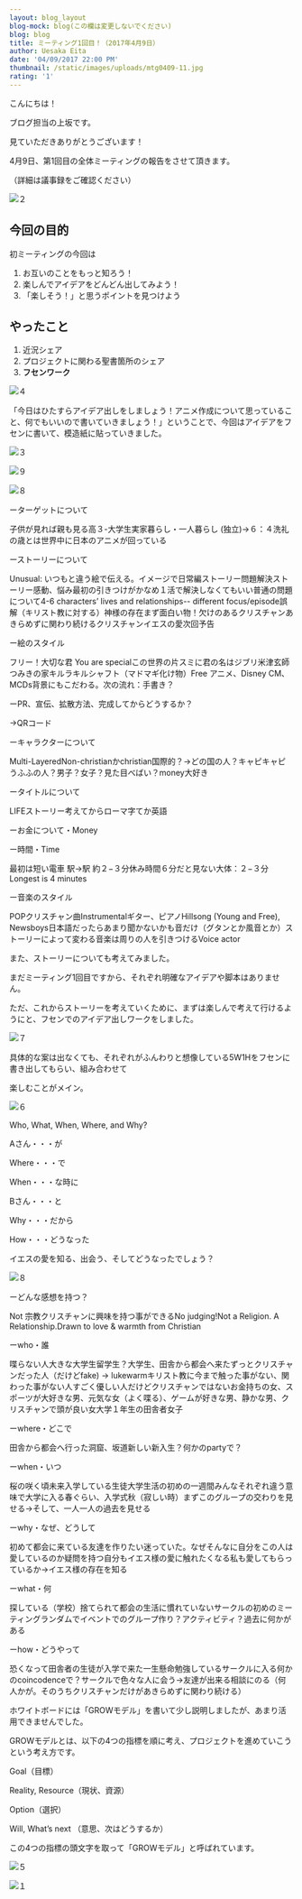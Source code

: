 ```yaml
---
layout: blog_layout
blog-mock: blog(この欄は変更しないでください)
blog: blog
title: ミーティング1回目！（2017年4月9日）
author: Uesaka Eita
date: '04/09/2017 22:00 PM'
thumbnail: /static/images/uploads/mtg0409-11.jpg
rating: '1'
---
```

こんにちは！

ブログ担当の上坂です。

見ていただきありがとうございます！

4月9日、第1回目の全体ミーティングの報告をさせて頂きます。



（詳細は議事録をご確認ください）

![２](/static/images/uploads/mtg0409-2.jpg)

## 今回の目的

初ミーティングの今回は

1. お互いのことをもっと知ろう！
2. 楽しんでアイデアをどんどん出してみよう！
3. 「楽しそう！」と思うポイントを見つけよう

## やったこと

1. 近況シェア
2. プロジェクトに関わる聖書箇所のシェア
3. **フセンワーク**

![４](/static/images/uploads/mtg0409-4.jpg)



「今日はひたすらアイデア出しをしましょう！アニメ作成について思っていること、何でもいいので書いていきましょう！」ということで、今回はアイデアをフセンに書いて、模造紙に貼っていきました。



![３](/static/images/uploads/mtg0409-3.jpg)

![９](/static/images/uploads/mtg0409-9.jpg)

![８](/static/images/uploads/mtg0409-8.jpg)

ーターゲットについて

子供が見れば親も見る高３-大学生実家暮らし・一人暮らし (独立)→６：４洗礼の歳とは世界中に日本のアニメが回っている

ーストーリーについて

Unusual: いつもと違う絵で伝える。イメージで日常編ストーリー問題解決ストーリー感動、悩み最初の引きつけがかなめ１活で解決しなくてもいい普通の問題について4-6 characters’ lives and relationships-- different focus/episode誤解（キリスト教に対する）神様の存在まず面白い物！欠けのあるクリスチャンあきらめずに関わり続けるクリスチャンイエスの愛次回予告

ー絵のスタイル

フリー！大切な君 You are specialこの世界の片スミに君の名はジブリ米津玄師つみきの家キルラキルシャフト（マドマギ化け物）Free アニメ、Disney CM、MCDs背景にもこだわる。次の流れ：手書き？

ーPR、宣伝、拡散方法、完成してからどうするか？

→QRコード

ーキャラクターについて

Multi-LayeredNon-christianかchristian国際的？→どの国の人？キャピキャピうふふの人？男子？女子？見た目べばい？money大好き

ータイトルについて

LIFEストーリー考えてからローマ字てか英語

ーお金について・Money

ー時間・Time

最初は短い電車 駅→駅 約２−３分休み時間６分だと見ない大体：２−３分Longest is 4 minutes

ー音楽のスタイル

POPクリスチャン曲Instrumentalギター、ピアノHillsong (Young and Free), Newsboys日本語だったらあまり聞かないかも音だけ（グタンとか風音とか）ストーリーによって変わる音楽は周りの人を引きつけるVoice actor

また、ストーリーについても考えてみました。

まだミーティング1回目ですから、それぞれ明確なアイデアや脚本はありません。

ただ、これからストーリーを考えていくために、まずは楽しんで考えて行けるようにと、フセンでのアイデア出しワークをしました。

![７](/static/images/uploads/mtg0409-7.jpg)

具体的な案は出なくても、それぞれがふんわりと想像している5W1Hをフセンに書き出してもらい、組み合わせて

楽しむことがメイン。

![６](/static/images/uploads/mtg0409-6.jpg)

Who, What, When, Where, and Why?

Aさん・・・が

Where・・・で

When・・・な時に

Bさん・・・と

Why・・・だから

How・・・どうなった

イエスの愛を知る、出会う、そしてどうなったでしょう？

![８](/static/images/uploads/mtg0409-8.jpg)

ーどんな感想を持つ？

Not 宗教クリスチャンに興味を持つ事ができるNo judging!Not a Religion. A Relationship.Drawn to love & warmth from Christian

ーwho・誰

喋らない人大きな大学生留学生？大学生、田舎から都会へ来たずっとクリスチャンだった人（だけどfake) → lukewarmキリスト教に今まで触った事がない、関わった事がない人すごく優しい人だけどクリスチャンではないお金持ちの女、スポーツが大好きな男、元気な女（よく喋る）、ゲームが好きな男、静かな男、クリスチャンで頭が良い女大学１年生の田舎者女子

ーwhere・どこで

田舎から都会へ行った洞窟、坂道新しい新入生？何かのpartyで？

ーwhen・いつ

桜の咲く頃未来入学している生徒大学生活の初めの一週間みんなそれぞれ違う意味で大学に入る春ぐらい、入学式秋（寂しい時）まずこのグループの交わりを見せる→そして、一人一人の過去を見せる

ーwhy・なぜ、どうして

初めて都会に来ている友達を作りたい迷っていた。なぜそんなに自分をこの人は愛しているのか疑問を持つ自分もイエス様の愛に触れたくなる私も愛してもらっているか→イエス様の存在を知る

ーwhat・何

探している（学校）捨てられて都会の生活に慣れていないサークルの初めのミーティングランダムでイベントでのグループ作り？アクティビティ？過去に何かがある

ーhow・どうやって

恐くなって田舎者の生徒が入学で来た一生懸命勉強しているサークルに入る何かのcoincodenceで？サークルで色々な人に会う→友達が出来る相談にのる（何人かが。そのうちクリスチャンだけがあきらめずに関わり続ける）

ホワイトボードには「GROWモデル」を書いて少し説明しましたが、あまり活用できませんでした。

GROWモデルとは、以下の4つの指標を順に考え、プロジェクトを進めていこうという考え方です。

Goal（目標）

Reality, Resource（現状、資源）

Option（選択）

Will, What’s next （意思、次はどうするか）

この4つの指標の頭文字を取って「GROWモデル」と呼ばれています。

![５](/static/images/uploads/mtg0409-5.jpg)

![１](/static/images/uploads/mtg0409-1.jpg)
